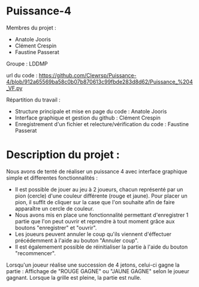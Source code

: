 # Puissance-4

Membres du projet :
- Anatole Jooris
- Clément Crespin
- Faustine Passerat

Groupe : LDDMP

url du code : https://github.com/Clewrsp/Puissance-4/blob/912a65569ba58c0b07b870613c99fbde283d8d62/Puissance_%204_VF.py


Répartition du travail :
- Structure  principale et mise en page du code : Anatole Jooris
- Interface graphique et gestion du github : Clément Crespin
- Enregistrement d'un fichier et relecture/vérification du code : Faustine Passerat


# Description du projet :

Nous avons de tenté de réaliser un puissance 4 avec interface graphique simple et differentes fonctionnalités :
- Il est possible de jouer au jeu à 2 joueurs, chacun représenté par un pion (cercle) d'une couleur différente (rouge et jaune).
Pour placer un pion, il suffit de cliquer sur la case que l'on souhaite afin de faire apparaître un cercle de couleur.
- Nous avons mis en place une fonctionnalité permettant d'enregistrer 1 partie que l'on peut ouvrir et reprendre à tout moment grâce aux boutons "enregistrer" et "ouvrir".
- Les joueurs peuvent annuler le coup qu'ils viennent d'éffectuer précédemment à l'aide au bouton "Annuler coup".
- Il est égalemement possible de réinitialiser la partie à l'aide du bouton "recommencer".

Lorsqu'un joueur réalise une succession de 4 jetons, celui-ci gagne la partie : Affichage de "ROUGE GAGNE" ou "JAUNE GAGNE" selon le joueur gagnant.
Lorsque la grille est pleine, la partie est nulle.
